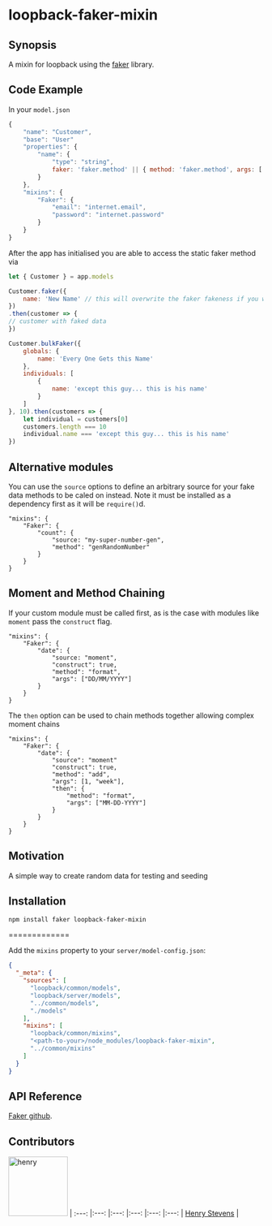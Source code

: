 # loopback-faker-mixin

## Synopsis

A mixin for loopback using the [faker](https://github.com/marak/Faker.js/) library.

## Code Example

In your ```model.json```
```js
{
    "name": "Customer",
    "base": "User"
    "properties": {
        "name": {
            "type": "string",
            faker: 'faker.method' || { method: 'faker.method', args: ['arg1']} see https://github.com/marak/Faker.js/
        }
    },
    "mixins": {
        "Faker": {
            "email": "internet.email",
            "password": "internet.password"
        }
    }
}

```

After the app has initialised you are able to access the static faker method via

```js
let { Customer } = app.models

Customer.faker({
    name: 'New Name' // this will overwrite the faker fakeness if you want
})
.then(customer => {
// customer with faked data
})

Customer.bulkFaker({
    globals: {
        name: 'Every One Gets this Name'
    },
    individuals: [
        {
            name: 'except this guy... this is his name'
        }
    ]
}, 10).then(customers => {
    let individual = customers[0]
    customers.length === 10
    individual.name === 'except this guy... this is his name'
})
```

## Alternative modules

You can use the `source` options to define an arbitrary source for your fake data methods to be caled on instead.
Note it must be installed as a dependency first as it will be `require()`d.

```
"mixins": {
    "Faker": {
        "count": {
            "source: "my-super-number-gen",
            "method": "genRandomNumber"
        }
    }
}
```

## Moment and Method Chaining

If your custom module must be called first, as is the case with modules like `moment` pass the `construct` flag.

```
"mixins": {
    "Faker": {
        "date": {
            "source: "moment",
            "construct": true,
            "method": "format",
            "args": ["DD/MM/YYYY"]
        }
    }
}
```

The `then` option can be used to chain methods together allowing complex moment chains

```
"mixins": {
    "Faker": {
        "date": {
            "source": "moment"
            "construct": true,
            "method": "add",
            "args": [1, "week"],
            "then": {
                "method": "format",
                "args": ["MM-DD-YYYY"]
            }
        }
    }
}
```

## Motivation

A simple way to create random data for testing and seeding

## Installation

```npm install faker loopback-faker-mixin```

=============

Add the `mixins` property to your `server/model-config.json`:

```json
{
  "_meta": {
    "sources": [
      "loopback/common/models",
      "loopback/server/models",
      "../common/models",
      "./models"
    ],
    "mixins": [
      "loopback/common/mixins",
      "<path-to-your>/node_modules/loopback-faker-mixin",
      "../common/mixins"
    ]
  }
}
```

## API Reference

[Faker github](https://github.com/marak/Faker.js/).

## Contributors

[<img alt="henry" src="https://avatars0.githubusercontent.com/u/5061604?v=3&s=400" width="117">](https://github.com/HenryStevens) |
:---: |:---: |:---: |:---: |:---: |:---: |
[Henry Stevens](https://github.com/HenryStevens) |

